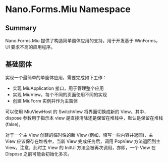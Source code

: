 # Nano.Forms.Miu Namespace

## Summary

Nano.Forms.Miu 提供了构造简单窗体应用的支持，用于开发基于 WinForms，UI 要求不高的应用程序。

## 基础窗体

实现一个最简单的单窗体应用，需要完成如下工作：
- 实现 MiuApplication 接口，用于管理整个应用
- 实现 MiuView，每个不同的页面使用不同的实现
- 创建 MiuForm 实例并作为主窗体

可以使用 MiuViewHost 的 SwitchView 将界面切换成新的 View。其中，dispose 参数用于指示本 view 是直接清除还是保留在堆栈中，默认是保留在堆栈 (false)。

对于一个主 View 创建的临时性的新 View (例如，填写一些内容并返回)，主 View 应该保存在堆栈中，当新 View 完成任务后，调用 PopView 方法退回到主 View。注意，此时主 View 的 InitUI 方法会被再次调用，亦即，一个 View 在 Dispose 之前可能会初始化多次。
